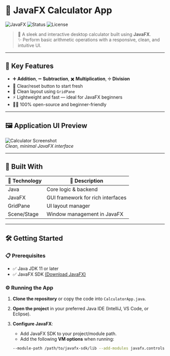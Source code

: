 # 🔢 JavaFX Calculator App

![JavaFX](https://img.shields.io/badge/JavaFX-UI-blue) 
![Status](https://img.shields.io/badge/Project-Complete-brightgreen) 
![License](https://img.shields.io/badge/License-MIT-lightgrey)

> 🎯 A sleek and interactive desktop calculator built using **JavaFX**.  
> ✨ Perform basic arithmetic operations with a responsive, clean, and intuitive UI.

---

## 🚀 Key Features

- ➕ **Addition**, ➖ **Subtraction**, ✖️ **Multiplication**, ➗ **Division**
- 🔁 Clear/reset button to start fresh
- 📐 Clean layout using `GridPane`
- ⚡ Lightweight and fast — ideal for JavaFX beginners
- 🧑‍💻 100% open-source and beginner-friendly

---

## 🖼️ Application UI Preview

![Calculator Screenshot](./Screenshot.jpg)  
*Clean, minimal JavaFX interface*

---

## 🧰 Built With

| 🧩 Technology | 📝 Description                    |
|--------------|----------------------------------|
| Java         | Core logic & backend              |
| JavaFX       | GUI framework for rich interfaces |
| GridPane     | UI layout manager                 |
| Scene/Stage  | Window management in JavaFX       |

---

## 🛠️ Getting Started

### 📋 Prerequisites

- ✅ Java JDK 11 or later
- ✅ JavaFX SDK [(Download JavaFX)](https://openjfx.io)

### ⚙️ Running the App

1. **Clone the repository** or copy the code into `CalculatorApp.java`.
2. **Open the project** in your preferred Java IDE (IntelliJ, VS Code, or Eclipse).
3. **Configure JavaFX**:
   - Add JavaFX SDK to your project/module path.
   - Add the following **VM options** when running:

   ```bash
   --module-path /path/to/javafx-sdk/lib --add-modules javafx.controls
